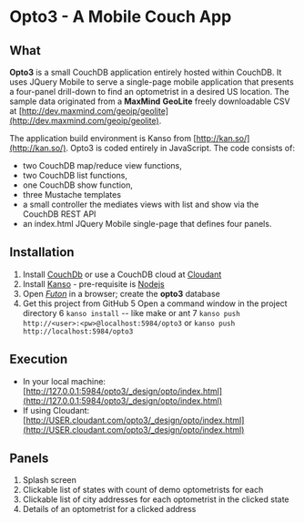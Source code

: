 Opto3 - A Mobile Couch App 
==========================
What
--------------
**Opto3** is a small CouchDB application entirely hosted within CouchDB. It uses JQuery Mobile to serve a 
single-page mobile application that presents a four-panel drill-down to find an optometrist in 
a desired US location. The sample data originated from a **MaxMind** **GeoLite** freely downloadable CSV at
[http://dev.maxmind.com/geoip/geolite](http://dev.maxmind.com/geoip/geolite).

The application build environment is Kanso from [http://kan.so/](http://kan.so/). Opto3 is coded entirely
in JavaScript. The code consists of:

* two CouchDB map/reduce view functions,
* two CouchDB list functions,
* one CouchDB show function,
* three Mustache templates
* a small controller the mediates views with list and show via the CouchDB REST API
* an index.html JQuery Mobile single-page that defines four panels.

Installation
------------
1. Install [CouchDb](http://couchdb.apache.org/) or use a CouchDB cloud at [Cloudant](https://cloudant.com/)
2. Install [Kanso](http://kan.so/) - pre-requisite is [Nodejs](http://nodejs.org/)
3. Open [*Futon*](http://127.0.0.1:5984/_utils/) in a browser; create the **opto3** database
4. Get this project from GitHub
5 Open a command window in the project directory
6 `kanso install` -- like make or ant
7 `kanso push http://<user>:<pw>@localhost:5984/opto3` or `kanso push http://localhost:5984/opto3`
	
Execution
-----------
* In your local machine: [http://127.0.0.1:5984/opto3/_design/opto/index.html](http://127.0.0.1:5984/opto3/_design/opto/index.html)
* If using Cloudant: [http://USER.cloudant.com/opto3/_design/opto/index.html](http://USER.cloudant.com/opto3/_design/opto/index.html)
	
Panels
------------
1. Splash screen
2. Clickable list of states with count of demo optometrists for each
3. Clickable list of city addresses for each optometrist in the clicked state
4. Details of an optometrist for a clicked address